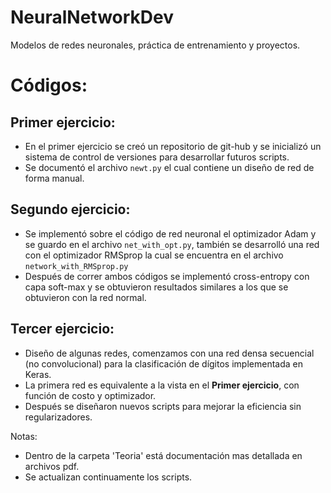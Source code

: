 # NeuralNetworkDev
Modelos de redes neuronales, práctica de entrenamiento y proyectos.

# Códigos:
 ## Primer ejercicio:
 - En el primer ejercicio se creó un repositorio de git-hub y se inicializó un sistema de control de versiones
para desarrollar futuros scripts.
 - Se documentó el archivo `newt.py` el cual contiene un diseño de red de forma
manual.

## Segundo ejercicio:
- Se implementó sobre el código de red neuronal el optimizador Adam y se guardo en el archivo `net_with_opt.py`, también se
desarrolló una red con el optimizador RMSprop la cual se encuentra en el archivo `network_with_RMSprop.py`
- Después de correr ambos códigos se implementó cross-entropy con capa soft-max y se obtuvieron resultados similares a los que se obtuvieron con la red normal.

## Tercer ejercicio:
- Diseño de algunas redes, comenzamos con una red densa secuencial (no convolucional) para la clasificación de dígitos implementada en Keras.
- La primera red es equivalente a la vista en el **Primer ejercicio**, con función de costo y optimizador.
- Después se diseñaron nuevos scripts para mejorar la eficiencia sin regularizadores.


Notas: 
  - Dentro de la carpeta 'Teoria' está documentación mas detallada en archivos pdf.
  - Se actualizan continuamente los scripts.
